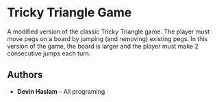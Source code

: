 # Tricky Triangle Game

A modified version of the classic Tricky Triangle game. The player must move pegs on a board by jumping (and removing) existing pegs. In this version of the game, the board is larger and the player must make 2 consecutive jumps each turn.

## Authors

* **Devin Haslam** - All programing

